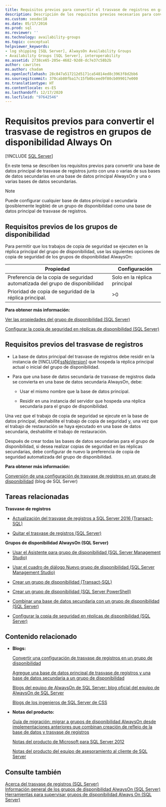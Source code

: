 ```yaml
---
title: Requisitos previos para convertir el trasvase de registros en grupos de disponibilidad
description: Descripción de los requisitos previos necesarios para convertir el trasvase de registros en un grupo de disponibilidad Always On.
ms.custom: seodec18
ms.date: 05/17/2016
ms.prod: sql
ms.reviewer: ''
ms.technology: availability-groups
ms.topic: conceptual
helpviewer_keywords:
- log shipping [SQL Server], AlwaysOn Availability Groups
- Availability Groups [SQL Server], interoperability
ms.assetid: 2738ce65-205e-4682-92d8-dc7e37c58b2b
author: cawrites
ms.author: chadam
ms.openlocfilehash: 28c847a517212d5171ca54814ed8c3963f8d2bb6
ms.sourcegitcommit: 370cab80fba17c15fb0bceed9f80cb099017e000
ms.translationtype: HT
ms.contentlocale: es-ES
ms.lasthandoff: 12/17/2020
ms.locfileid: "97642546"
---
```

# <a name="prerequisites-to-convert-log-shipping-to-always-on-availability-groups"></a>Requisitos previos para convertir el trasvase de registros en grupos de disponibilidad Always On
[!INCLUDE [SQL Server](../../../includes/applies-to-version/sqlserver.md)]

  En este tema se describen los requisitos previos para convertir una base de datos principal de trasvase de registros junto con una o varias de sus bases de datos secundarias en una base de datos principal AlwaysOn y una o varias bases de datos secundarias.  
  
> [!NOTE]  
>  Puede configurar cualquier base de datos principal o secundaria (posiblemente legible) de un grupo de disponibilidad como una base de datos principal de trasvase de registros.  
  
  
##  <a name="availability-group-prerequisites"></a><a name="AGPrereqsRealAddress"></a> Requisitos previos de los grupos de disponibilidad  
 Para permitir que los trabajos de copia de seguridad se ejecuten en la réplica principal del grupo de disponibilidad, use las siguientes opciones de copia de seguridad de los grupos de disponibilidad AlwaysOn:  
  
|Propiedad|Configuración|  
|--------------|-------------|  
|Preferencia de la copia de seguridad automatizada del grupo de disponibilidad|Solo en la réplica principal|  
|Prioridad de copia de seguridad de la réplica principal.|>0|  
  
 **Para obtener más información:**  
  
 [Ver las propiedades del grupo de disponibilidad &#40;SQL Server&#41;](../../../database-engine/availability-groups/windows/view-availability-group-properties-sql-server.md)  
  
 [Configurar la copia de seguridad en réplicas de disponibilidad &#40;SQL Server&#41;](../../../database-engine/availability-groups/windows/configure-backup-on-availability-replicas-sql-server.md)  
  
##  <a name="log-shipping-prerequisites"></a><a name="LogShipPrereqs"></a> Requisitos previos del trasvase de registros  
  
-   La base de datos principal del trasvase de registros debe residir en la instancia de [!INCLUDE[ssNoVersion](../../../includes/ssnoversion-md.md)] que hospeda la réplica principal actual o inicial del grupo de disponibilidad.  
  
-   Para que una base de datos secundaria de trasvase de registros dada se convierta en una base de datos secundaria AlwaysOn, debe:  
  
    -   Usar el mismo nombre que la base de datos principal.  
  
    -   Residir en una instancia del servidor que hospeda una réplica secundaria para el grupo de disponibilidad.  
  
 Una vez que el trabajo de copia de seguridad se ejecute en la base de datos principal, deshabilite el trabajo de copia de seguridad y, una vez que el trabajo de restauración se haya ejecutado en una base de datos secundaria, deshabilite el trabajo de restauración.  
  
 Después de crear todas las bases de datos secundarias para el grupo de disponibilidad, si desea realizar copias de seguridad en las réplicas secundarias, debe configurar de nuevo la preferencia de copia de seguridad automatizada del grupo de disponibilidad.  
  
 **Para obtener más información:**  
  
 [Conversión de una configuración de trasvase de registros en un grupo de disponibilidad](/archive/blogs/sqlalwayson/converting-a-logshipping-configuration-to-availability-group) (blog de SQL Server)  
  
##  <a name="related-tasks"></a><a name="RelatedTasks"></a> Tareas relacionadas  
 **Trasvase de registros**  
  
-   [Actualización del trasvase de registros a SQL Server 2016 &#40;Transact-SQL&#41;](../../../database-engine/log-shipping/upgrading-log-shipping-to-sql-server-2016-transact-sql.md)  
  
-   [Quitar el trasvase de registros &#40;SQL Server&#41;](../../../database-engine/log-shipping/remove-log-shipping-sql-server.md)  
  
 **Grupos de disponibilidad AlwaysOn (SQL Server)**  
  
-   [Usar el Asistente para grupo de disponibilidad &#40;SQL Server Management Studio&#41;](../../../database-engine/availability-groups/windows/use-the-availability-group-wizard-sql-server-management-studio.md)  
  
-   [Usar el cuadro de diálogo Nuevo grupo de disponibilidad &#40;SQL Server Management Studio&#41;](../../../database-engine/availability-groups/windows/use-the-new-availability-group-dialog-box-sql-server-management-studio.md)  
  
-   [Crear un grupo de disponibilidad &#40;Transact-SQL&#41;](../../../database-engine/availability-groups/windows/create-an-availability-group-transact-sql.md)  
  
-   [Crear un grupo de disponibilidad &#40;SQL Server PowerShell&#41;](../../../database-engine/availability-groups/windows/create-an-availability-group-sql-server-powershell.md)  
  
-   [Combinar una base de datos secundaria con un grupo de disponibilidad &#40;SQL Server&#41;](../../../database-engine/availability-groups/windows/join-a-secondary-database-to-an-availability-group-sql-server.md)  
  
-   [Configurar la copia de seguridad en réplicas de disponibilidad &#40;SQL Server&#41;](../../../database-engine/availability-groups/windows/configure-backup-on-availability-replicas-sql-server.md)  
  
##  <a name="related-content"></a><a name="RelatedContent"></a> Contenido relacionado  
  
-   **Blogs:**  
  
     [Convertir una configuración de trasvase de registros en un grupo de disponibilidad](/archive/blogs/sqlalwayson/converting-a-logshipping-configuration-to-availability-group)  
  
     [Agregue una base de datos principal de trasvase de registros y una base de datos secundaria a un grupo de disponibilidad](/archive/blogs/sqlalwayson/add-a-log-shipping-primary-database-and-secondary-databases-to-an-existing-availability-group)  
  
     [Blogs del equipo de AlwaysOn de SQL Server: blog oficial del equipo de AlwaysOn de SQL Server](/archive/blogs/sqlalwayson/)  
  
     [Blogs de los ingenieros de SQL Server de CSS](/archive/blogs/psssql/)  
  
-   **Notas del producto:**  
  
     [Guía de migración: migrar a grupos de disponibilidad AlwaysOn desde implementaciones anteriores que combinan creación de reflejo de la base de datos y trasvase de registros](/previous-versions/sql/sql-server-2012/jj635217(v=msdn.10))  
  
     [Notas del producto de Microsoft para SQL Server 2012](https://social.technet.microsoft.com/wiki/contents/articles/13146.white-paper-gallery-for-sql-server.aspx#[Category]SQLServer2012)  
  
     [Notas del producto del equipo de asesoramiento al cliente de SQL Server](https://techcommunity.microsoft.com/t5/DataCAT/bg-p/DataCAT/)  
  
## <a name="see-also"></a>Consulte también  
 [Acerca del trasvase de registros &#40;SQL Server&#41;](../../../database-engine/log-shipping/about-log-shipping-sql-server.md)   
 [Información general de los grupos de disponibilidad AlwaysOn &#40;SQL Server&#41;](../../../database-engine/availability-groups/windows/overview-of-always-on-availability-groups-sql-server.md)   
 [Herramientas para supervisar grupos de disponibilidad Always On &#40;SQL Server&#41;](../../../database-engine/availability-groups/windows/monitoring-of-availability-groups-sql-server.md)  
  
